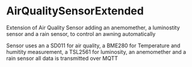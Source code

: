 # AirQualitySensorExtended
Extension of Air Quality Sensor adding an anemomether, a luminostity sensor and a rain sensor, to control an awning automatically

Sensor uses an a SD011 for air quality, a BME280 for Temperature and humitity measurement, a TSL2561 for luminosity, an anemomether and a rain sensor
all data is transmitted over MQTT
